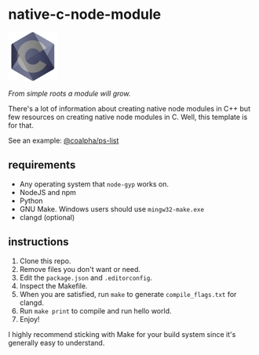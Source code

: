 # native-c-node-module

<img src="misc/icon.png" width="100px"/>

*From simple roots a module will grow.*

There's a lot of information about creating native node modules in C++ but few
resources on creating native node modules in C. Well, this template is for that.

See an example: [@coalpha/ps-list](https://github.com/coalpha/ps-list)

## requirements

- Any operating system that `node-gyp` works on.
- NodeJS and npm
- Python
- GNU Make. Windows users should use `mingw32-make.exe`
- clangd (optional)

## instructions

1. Clone this repo.
2. Remove files you don't want or need.
3. Edit the `package.json` and `.editorconfig`.
4. Inspect the Makefile.
5. When you are satisfied, run `make` to generate `compile_flags.txt` for
   clangd.
6. Run `make print` to compile and run hello world.
7. Enjoy!

I highly recommend sticking with Make for your build system since it's generally
easy to understand.
